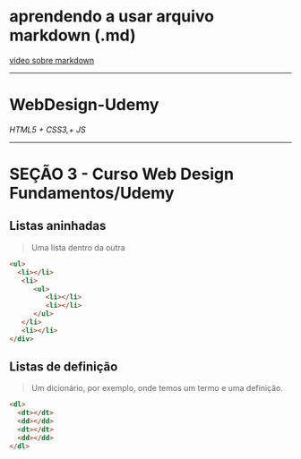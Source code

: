 # aprendendo a usar arquivo markdown (.md)

[vídeo sobre markdown](https://www.youtube.com/watch?v=ZUmeH3NmgX8)

___

# WebDesign-Udemy
*HTML5 + CSS3,+ JS*

___

# SEÇÃO 3 - Curso Web Design Fundamentos/Udemy

## Listas aninhadas 
> Uma lista dentro da outra

```html
<ul>
  <li></li>
   <li>
      <ul> 
         <li></li>
         <li></li>
      </ul>
   </li>
   <li></li>
</div>
```

## Listas de definição
> Um dicionário, por exemplo, onde temos um termo e uma definição.

```html
<dl>
  <dt></dt>
  <dd></dd>
  <dt></dt>
  <dd></dd>
</dl>
```
